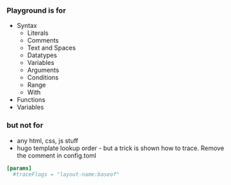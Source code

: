 ### Playground is for

* Syntax
  * Literals
  * Comments
  * Text and Spaces
  * Datatypes
  * Variables
  * Arguments
  * Conditions
  * Range
  * With
* Functions
* Variables

### but not for

* any html, css, js stuff
* hugo template lookup order - but a trick is shown how to trace. Remove the comment in config.toml

```toml
[params]
  #traceFlags = "layout-name:baseof"
```

